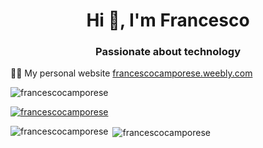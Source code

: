 <h1 align="center">Hi 👋, I'm Francesco</h1>
<h3 align="center">Passionate about technology</h3>

👨‍💻 My personal website [francescocamporese.weebly.com](francescocamporese.weebly.com)

<p align="left"> <img src="https://komarev.com/ghpvc/?username=francescocamporese&label=Profile%20views&color=0e75b6&style=flat" alt="francescocamporese" /> </p>

<p align="left"> <a href="https://github.com/ryo-ma/github-profile-trophy"><img src="https://github-profile-trophy.vercel.app/?username=francescocamporese" alt="francescocamporese" /></a> </p>

<p><img align="left" src="https://github-readme-stats.vercel.app/api/top-langs?username=francescocamporese&show_icons=true&locale=en&layout=compact" alt="francescocamporese" /></p>

<p>&nbsp;<img align="center" src="https://github-readme-stats.vercel.app/api?username=francescocamporese&show_icons=true&theme=synthwave&locale=en" alt="francescocamporese" /></p>
